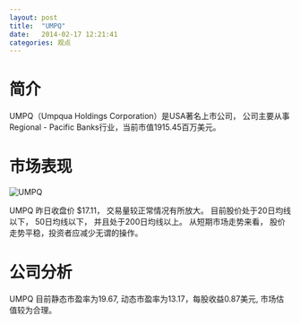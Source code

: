 ```yaml
---
layout: post
title:  "UMPQ"
date:   2014-02-17 12:21:41
categories: 观点
---
```


# 简介
UMPQ（Umpqua Holdings Corporation）是USA著名上市公司，
公司主要从事Regional - Pacific Banks行业，当前市值1915.45百万美元。

# 市场表现

![UMPQ](http://finviz.com/chart.ashx?t=UMPQ&ty=c&ta=1&p=d&s=l)

UMPQ 昨日收盘价 $17.11，
交易量较正常情况有所放大。
目前股价处于20日均线以下，
50日均线以下，
并且处于200日均线以上。
从短期市场走势来看，
股价走势平稳，投资者应减少无谓的操作。

# 公司分析
UMPQ 目前静态市盈率为19.67, 动态市盈率为13.17，每股收益0.87美元,
市场估值较为合理。
